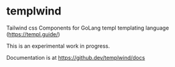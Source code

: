 # templwind

Tailwind css Components for GoLang templ templating language (https://templ.guide/)

This is an experimental work in progress.

Documentation is at https://github.dev/templwind/docs